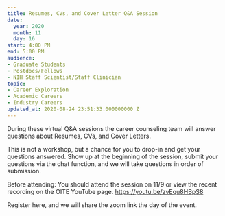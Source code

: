 ```yaml
---
title: Resumes, CVs, and Cover Letter Q&A Session
date:
  year: 2020
  month: 11
  day: 16
start: 4:00 PM
end: 5:00 PM
audience:
- Graduate Students
- Postdocs/Fellows
- NIH Staff Scientist/Staff Clinician
topic:
- Career Exploration
- Academic Careers
- Industry Careers
updated_at: 2020-08-24 23:51:33.000000000 Z
---
```

During these virtual Q&amp;A sessions the career counseling team will
answer questions about Resumes, CVs, and Cover Letters.

This is not a workshop, but a chance for you to drop-in and get your
questions answered. Show up at the beginning of the session, submit your
questions via the chat function, and we will take questions in order of
submission.

Before attending: You should attend the session on 11/9 or view the
recent recording on the OITE YouTube page. https://youtu.be/zvEqu8HBpS8

Register here, and we will share the zoom link the day of the event.

 

 
